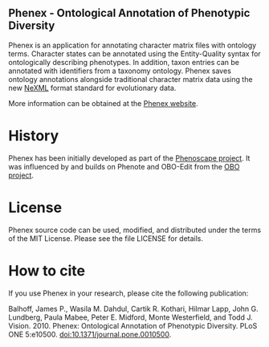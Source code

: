 Phenex - Ontological Annotation of Phenotypic Diversity
------

Phenex is an application for annotating character matrix files with ontology terms. Character states can be annotated using the Entity-Quality syntax for ontologically describing phenotypes. In addition, taxon entries can be annotated with identifiers from a taxonomy ontology. Phenex saves ontology annotations alongside traditional character matrix data using the new [NeXML](http://www.nexml.org) format standard for evolutionary data. 

More information can be obtained at the [Phenex website](http://phenoscape.org/wiki/Phenex).

History
=======

Phenex has been initially developed as part of the [Phenoscape project](http://phenoscape.org). It was influenced by and builds on Phenote and OBO-Edit from the [OBO project](https://sourceforge.net/projects/obo/).

License
=======

Phenex source code can be used, modified, and distributed under the terms of the MIT License. Please see the file LICENSE for details.

How to cite
===========

If you use Phenex in your research, please cite the following publication: 

Balhoff, James P., Wasila M. Dahdul, Cartik R. Kothari, Hilmar Lapp, John G. Lundberg, Paula Mabee, Peter E. Midford, Monte Westerfield, and Todd J. Vision. 2010. Phenex: Ontological Annotation of Phenotypic Diversity. PLoS ONE 5:e10500. [doi:10.1371/journal.pone.0010500](http://dx.doi.org/10.1371/journal.pone.0010500).